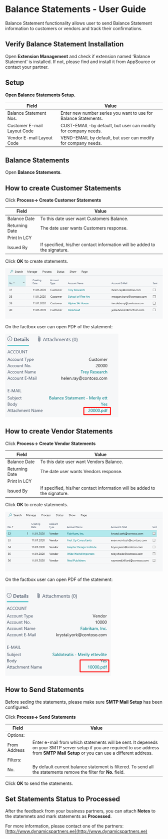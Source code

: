 # Balance Statements - User Guide

Balance Statement functionality allows user to send Balance Statement information to customers or vendors and track their confirmations.

## Verify Balance Statement Installation
Open **Extension Management** and check if extension named ‘Balance Statement’ is installed. If not, please find and install it from AppSource or contact your partner.

## Setup
**Open Balance Statements Setup.**

|Field|Value|
|-|-|
|Balance Statement Nos.|Enter new number series you want to use for Balance Statements.|
|Customer E-mail Layout Code|CUST-EMAIL-by default, but user can modify for company needs.|
|Vendor E-mail Layout Code|VEND-EMAIL by default, but user can modify for company needs.|

## Balance Statements 
Open **Balance Statements**.

## How to create Customer Statements
Click **Process-> Create Customer Statements**

|Field|Value|
|-|-|
|Balance Date|To this date user want Customers Balance.|
|Returning Date|The date user wants Customers response.|
|Print In LCY||
|Issued By|If specified, his/her contact information will be added to the signature.|
 
Click **OK** to create statements.

![CustomerStatementList](CustomerStatementList.png)

On the factbox user can open PDF of the statement:

![CustomerStatementFactbox](CustomerStatementFactbox.png)


## How to create Vendor Statements
Click **Process-> Create Vendor Statements**

|Field|Value|
|-|-|
|Balance Date|To this date user want Vendors Balance.|
|Returning Date|The date user wants Vendors response.|
|Print In LCY||
|Issued By|If specified, his/her contact information will be added to the signature.|

Click **OK** to create statements.

![VendorStatementList](VendorStatementList.png)

On the factbox user can open PDF of the statement:

![VendorStatementFactbox](VendorStatementFactbox.png)

## How to Send Statements
Before seding the statements, please make sure **SMTP Mail Setup** has been configured.

Click **Process-> Send Statements**

|Field|Value|
|-|-|
|Options:||
|From Address|Enter e-mail from which statements will be sent. It depeneds on your SMTP server setup if you are required to use address from **SMTP Mail Setup** or you can use a different address.|
|Filters:||
|No.|By default current balance statement is filtered. To send all the statements remove the filter for **No.** field.|

Click **OK** to send the statements.

## Set Statements Status to Processed
After the feedback from your business partners, you can attach **Notes** to the statemnets and mark statements as **Processed**.


For more information, please contact one of the partners:  
[http://www.dynamicspartners.ee](http://www.dynamicspartners.ee)

